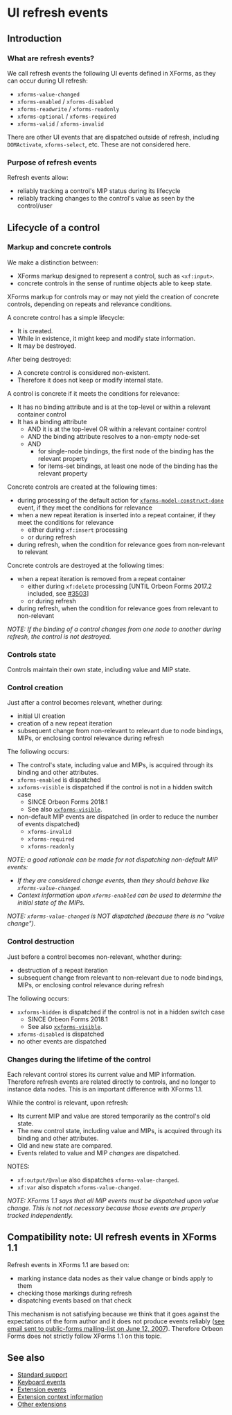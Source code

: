 # UI refresh events



## Introduction

### What are refresh events?

We call refresh events the following UI events defined in XForms, as they can occur during UI refresh:

* `xforms-value-changed`
* `xforms-enabled` / `xforms-disabled`
* `xforms-readwrite` / `xforms-readonly`
* `xforms-optional` / `xforms-required`
* `xforms-valid` / `xforms-invalid`

There are other UI events that are dispatched outside of refresh, including `DOMActivate`, `xforms-select`, etc. These are not considered here.

### Purpose of refresh events

Refresh events allow:

- reliably tracking a control's MIP status during its lifecycle
- reliably tracking changes to the control's value as seen by the control/user

<!--
Use cases include:

- performing JavaScript creation/destruction of resources associated with custom controls when a group or other containing control becomes relevant/non-relevant
- tracking control validity for displaying a summary of form errors
-->

<!--

### Relevance

The concept of "relevance" for a control relates to whether the control is "active" in the UI. A non-relevant control is typically not shown at all. We use the following notions:  

- A relevant control concretely exists, in that it has a run-time object representing the UI control and its state, associated with its template in the markup.  
- A non-relevant control does not exist. Only a template for it exists in the markup.
- A control goes from non-extant to extant by a process of creation.
- A control goes from extant to non-extant by a process of destruction.

In XForms 1.1, the notions above are already supported by the language related to the creation and destruction of repeat iterations, although they are absent from other parts of the spec.

XForms 1.1 only discusses creation/destruction (relevance changes) after the initial UI has been initialized.

Creation and destruction can happen in the following situations:  

- creation  
    - initial UI creation
    - creation of a new repeat iteration
    - subsequent change from non-relevant to relevant due to node bindings, MIPs, or enclosing control relevance during refresh
- destruction
    - destruction of a repeat iteration
    - subsequent change from relevant to non-relevant due to node bindings, MIPs, or enclosing control relevance during refresh

There are two ways of addressing the cases not covered by XForms 1.1:  

1. Use xforms-enabled/xforms-disabled
2. Use new events

For simplicity and consistency reasons, we choose option #1 and dispatch xforms-enabled/xforms-disabled in all the cases above.

Rules:  

- Every control receives `xforms-enabled` after being created (becoming relevant).
- Every control receives `xforms-disabled` before being destroyed (becoming non-relevant).
- While a control is relevant, it can get refresh events updates for the other refresh events (more on this below).  

## Repeat handling

In XForms, repeat processing works as follows:

- For each repeat iteration, a "repeat object" (implicit group) is created, containing the "run-time objects" representing the UI controls for that iteration.
- "the user interface form controls generated for the repeat object are initialized in the same manner as the user interface initialization that is performed during default processsing of `xforms-model-construct-done`"  

This means that user interface controls can be updated in these circumstances:  

1. during UI initialization  
2. during refresh
3. just after the update of a repeat’s set of items (through `xf:insert` / `xf:delete`)

An important question is whether refresh events must be dispatched after repeat node-set update, or only during refresh.

For xforms-disabled, there is an issue: if the controls are removed from the UI just after an xf:delete, then it is not possible to dispatch xforms-disabled events during a subsequent refresh because at that time, the controls will have disappeared already, and it is not possible to dispatch an event to a non-existing (non-relevant) control. So the only solution seems to be to dispatch xforms-disabled just before the controls are removed from the UI.

What about control creation? Could dispatching of events be deferred until a subsequent refresh? That could be possible except for the following problem: a control becomes relevant in a new iteration, then the iteration is removed before the subsequent refresh. In that case, the control would get xforms-disabled without ever getting xforms-enabled. So it seems that here again, xforms-enabled must be dispatched just after the creation of the new repeat iteration.

Rules:  

- After the creation of new repeat iterations (as a result of `xf:insert`), refresh events are dispatched for the newly created controls.
- Just before destruction of repeat iterations (as a result of `xf:delete`), refresh events are dispatched for the controls to be destroyed.

-->

## Lifecycle of a control

### Markup and concrete controls

We make a distinction between:

* XForms markup designed to represent a control, such as `<xf:input>`.
* concrete controls in the sense of runtime objects able to keep state.

XForms markup for controls may or may not yield the creation of concrete controls, depending on repeats and relevance conditions.

A concrete control has a simple lifecycle:

- It is created.
- While in existence, it might keep and modify state information.
- It may be destroyed.

After being destroyed:

- A concrete control is considered non-existent.
- Therefore it does not keep or modify internal state.

<!--
_NOTE: This solution equates existence, relevance, and visibility. As of 2010-10, the XForms working group is discussing whether some of these concepts should be separated._
-->

A control is concrete if it meets the conditions for relevance:

- It has no binding attribute and is at the top-level or within a relevant container control
- It has a binding attribute
    - AND it is at the top-level OR within a relevant container control
    - AND the binding attribute resolves to a non-empty node-set
    - AND
        - for single-node bindings, the first node of the binding has the relevant property
        - for items-set bindings, at least one node of the binding has the relevant property

Concrete controls are created at the following times:

- during processing of the default action for [`xforms-model-construct-done`][2] event, if they meet the conditions for relevance
- when a new repeat iteration is inserted into a repeat container, if they meet the conditions for relevance
    - either during `xf:insert` processing
    - or during refresh
- during refresh, when the condition for relevance goes from non-relevant to relevant

Concrete controls are destroyed at the following times:

- when a repeat iteration is removed from a repeat container
    - either during `xf:delete` processing [UNTIL Orbeon Forms 2017.2 included, see [#3503](https://github.com/orbeon/orbeon-forms/issues/3503)]
    - or during refresh
- during refresh, when the condition for relevance goes from relevant to non-relevant

_NOTE: If the binding of a control changes from one node to another during refresh, the control is not destroyed._

<!--
_[TODO: document instance replacement]_

_[TODO: document predicates changed]_

_[TODO: document unbound controls (e.g. trigger, group w/o ref)]_
-->

### Controls state

Controls maintain their own state, including value and MIP state.

### Control creation

Just after a control becomes relevant, whether during:  

- initial UI creation
- creation of a new repeat iteration
- subsequent change from non-relevant to relevant due to node bindings, MIPs, or enclosing control relevance during refresh  

The following occurs:  

- The control's state, including value and MIPs, is acquired through its binding and other attributes.
- `xforms-enabled` is dispatched
- `xxforms-visible` is dispatched if the control is not in a hidden switch case
    - SINCE Orbeon Forms 2018.1
    - See also [`xxforms-visible`](xforms/events-extensions-events.md#xxforms-visible). 
- non-default MIP events are dispatched (in order to reduce the number of events dispatched)  
    - `xforms-invalid`
    - `xforms-required`
    - `xforms-readonly`
    
_NOTE: a good rationale can be made for not dispatching non-default MIP events:_
- _If they are considered change events, then they should behave like `xforms-value-changed`._
- _Context information upon `xforms-enabled` can be used to determine the initial state of the MIPs._

_NOTE: `xforms-value-changed` is NOT dispatched (because there is no "value change")._

<!--
- _NOTE: We should add context information to all these events to provide access to_
    - _value_
    - _MIPs_
    - _Q: what happens just before the control becomes non-relevant?_  
-->

### Control destruction

Just before a control becomes non-relevant, whether during:  

- destruction of a repeat iteration
- subsequent change from relevant to non-relevant due to node bindings, MIPs, or enclosing control relevance during refresh

The following occurs:  

- `xxforms-hidden` is dispatched if the control is not in a hidden switch case
    - SINCE Orbeon Forms 2018.1
    - See also [`xxforms-visible`](xforms/events-extensions-events.md#xxforms-hidden).
- `xforms-disabled` is dispatched
- no other events are dispatched  

### Changes during the lifetime of the control

Each relevant control stores its current value and MIP information. Therefore refresh events are related directly to controls, and no longer to instance data nodes. This is an important difference with XForms 1.1.

While the control is relevant, upon refresh:  

- Its current MIP and value are stored temporarily as the control's old state.  
- The new control state, including value and MIPs, is acquired through its binding and other attributes.  
- Old and new state are compared.  
- Events related to value and MIP _changes_ are dispatched.

NOTES:

- `xf:output/@value` also dispatches `xforms-value-changed`.
- `xf:var` also dispatch `xforms-value-changed`.

_NOTE: XForms 1.1 says that all MIP events must be dispatched upon value change. This is not not necessary because those events are properly tracked independently._

<!--
## Open questions

### Handling of relevance events for non-single-node binding controls

Relevance is a property which can apply to any XForms control, not only controls with a single-node binding. But is there any concrete case where this would apply currently:  

* xf:repeat
    * thought: handling at level of individual iterations is probably better and would also allow detecting the insertion of new iterations (xforms-enabled)
    * could complete this with new event xxforms-iteration-moved  
* xxf:dialog
    * thought: wait until standard xf:dialog is better formalized by XForms WG, in the meanwhile we do not need relevance  
* xf:case (not really a control!)
    * already gets xforms-selected  
* component
    * thought: if we keep thinking of it as a non-XForms-specific construct, then it should not get xforms-enabled/disabled  

### Alerts attached to data nodes by constraints

[TODO]
-->

<!--
## RFE: refresh done event?

It could be useful to add an xxforms-refresh-done event. This event could be used:

* to mark the end of a particular refresh
* possibly, contain context information such as whether
    * control values changed
    * repeat iterations added/removed (?)
    * relevance changed
    * etc.
-->

## Compatibility note: UI refresh events in XForms 1.1

Refresh events in XForms 1.1 are based on:

- marking instance data nodes as their value change or binds apply to them
- checking those markings during refresh
- dispatching events based on that check

This mechanism is not satisfying because we think that it goes against the expectations of the form author and it does not produce events reliably ([see email sent to public-forms mailing-list on June 12, 2007][1]). Therefore Orbeon Forms does not strictly follow XForms 1.1 on this topic.


[1]: http://lists.w3.org/Archives/Public/public-forms/2007Jun/0030.html
[2]: http://www.w3.org/TR/xforms11/#evt-modelConstructDone

## See also

- [Standard support](events-standard.md)
- [Keyboard events](events-extensions-keyboard.md)
- [Extension events](events-extensions-events.md)
- [Extension context information](events-extensions-context.md)
- [Other extensions](events-extensions-other.md)
